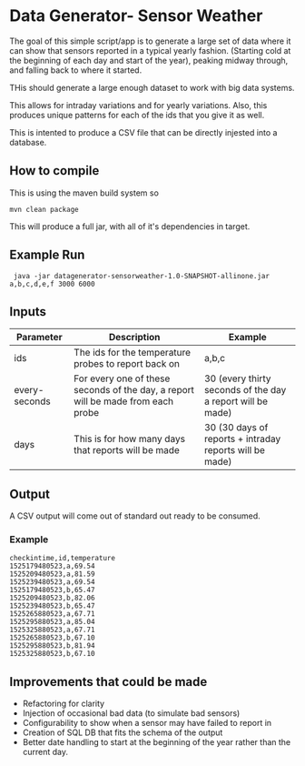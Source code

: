 # Data Generator- Sensor Weather

The goal of this simple script/app is to generate a large set of data where it can show that sensors reported in a typical yearly fashion. (Starting cold at the beginning of each day and start of the year), peaking midway through, and falling back to where it started.

THis should generate a large enough dataset to work with big data systems. 

This allows for intraday variations and for yearly variations. Also, this produces unique patterns for each of the ids that you give it as well.

This is intented to produce a CSV file that can be directly injested into a database.

## How to compile
This is using the maven build system so

    mvn clean package 
    
This will produce a full jar, with all of it's dependencies in target. 

## Example Run

     java -jar datagenerator-sensorweather-1.0-SNAPSHOT-allinone.jar a,b,c,d,e,f 3000 6000 

## Inputs 

| Parameter | Description | Example |
| --------- | ----------- | ------- |
| ids       | The ids for the temperature probes to report back on | a,b,c | 
| every-seconds | For every one of these seconds of the day, a report will be made from each probe | 30 (every thirty seconds of the day a report will be made) | 
| days | This is for how many days that reports will be made | 30 (30 days of reports + intraday reports will be made) | 


## Output 

A CSV output will come out of standard out ready to be consumed. 

### Example

    checkintime,id,temperature
    1525179480523,a,69.54
    1525209480523,a,81.59
    1525239480523,a,69.54
    1525179480523,b,65.47
    1525209480523,b,82.06
    1525239480523,b,65.47
    1525265880523,a,67.71
    1525295880523,a,85.04
    1525325880523,a,67.71
    1525265880523,b,67.10
    1525295880523,b,81.94
    1525325880523,b,67.10

## Improvements that could be made

 * Refactoring for clarity 
 * Injection of occasional bad data (to simulate bad sensors)
 * Configurability to show when a sensor may have failed to report in
 * Creation of SQL DB that fits the schema of the output
 * Better date handling to start at the beginning of the year rather than the current day.

